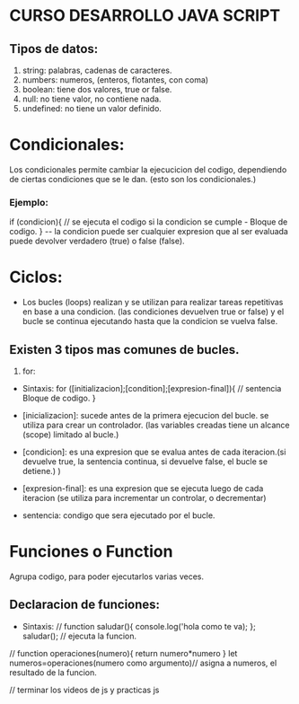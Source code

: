 # CURSO DESARROLLO JAVA SCRIPT
 
## Tipos de datos:
  1. string: palabras, cadenas de caracteres.
  2. numbers: numeros, (enteros, flotantes, con coma)
  3. boolean:  tiene dos valores, true or false.
  4. null: no tiene valor, no contiene nada.
  5. undefined: no tiene un valor definido.

# Condicionales:
 Los condicionales permite cambiar la ejecucicion del codigo, dependiendo de ciertas condiciones que se le dan. (esto son los condicionales.)
 ### Ejemplo:
 if (condicion){
    // se ejecuta el codigo si la condicion se cumple
    - Bloque de codigo.
 }
 -- la condicion puede ser cualquier expresion que al ser evaluada puede devolver verdadero (true) o false (false).
# Ciclos:
 * Los bucles (loops) realizan y se utilizan para realizar tareas repetitivas en base a una condicion. (las condiciones devuelven true or false) y el bucle se continua ejecutando hasta que la condicion se vuelva false.

 ## Existen 3 tipos mas comunes de bucles.
 1. for:
  - Sintaxis: for ([initializacion];[condition];[expresion-final]){
    // sentencia 
    Bloque de codigo.
  }
  - [inicializacion]: sucede antes de la primera ejecucion del bucle. se utiliza para crear un controlador. (las variables creadas tiene un alcance (scope) limitado al bucle.)
  - [condicion]: es una expresion que se evalua antes de cada iteracion.(si devuelve true, la sentencia continua, si devuelve false, el bucle se detiene.)
  )
  - [expresion-final]: es una expresion que se ejecuta luego de cada iteracion (se utiliza para incrementar un controlar, o decrementar)

  - sentencia: condigo que sera ejecutado por el bucle.
 

# Funciones o Function
 Agrupa codigo, para poder ejecutarlos varias veces.


 ## Declaracion de funciones:
 - Sintaxis:
 // function saludar(){
    console.log('hola como te va);
 };
 saludar(); // ejecuta la funcion.

 // function operaciones(numero){
    return numero*numero
 }
 let numeros=operaciones(numero como argumento)// asigna a numeros, el resultado de la funcion.

 // terminar los videos de js y practicas js
